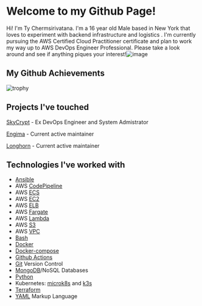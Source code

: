 # Welcome to my Github Page!

Hi! I'm Ty Chermsirivatana. I'm a 16 year old Male based in New York that loves to experiment with backend infrastructure and logistics . I'm currently pursuing the AWS Certified Cloud Practitioner certificate and plan to work my way up to AWS DevOps Engineer Professional. Please take a look around and see if anything piques your interest!![image](https://cdn.discordapp.com/attachments/734545389340065837/782013699149266974/warden.png)

## My Github Achievements 

![trophy](https://github-profile-trophy.vercel.app/?username=WarpWing&theme=onedark)

## Projects I've touched

[SkyCrypt](https://github.com/SkyCryptWebsite/SkyCrypt)  - Ex DevOps Engineer and System Admistrator 

[Engima](https://github.com/WarpWing/MultipassSimplified) - Current active maintainer  

[Longhorn](https://github.com/WarpWing/Longhorn) - Current active maintainer  



## Technologies I've worked with 
- [Ansible](https://www.ansible.com/) 
- AWS [CodePipeline](https://aws.amazon.com/codepipeline/)
- AWS [ECS](https://aws.amazon.com/ecs/)
- AWS [EC2](https://aws.amazon.com/ec2/)
- AWS [ELB](https://aws.amazon.com/elasticloadbalancing/?nc2=h_ql_prod_nt_elb)
- AWS [Fargate](https://aws.amazon.com/fargate/)
- AWS [Lambda](https://aws.amazon.com/lambda/)
- AWS [S3](https://aws.amazon.com/s3/)
- AWS [VPC](https://aws.amazon.com/vpc/)
- [Bash](https://www.gnu.org/software/bash/)
- [Docker](https://www.docker.com/)
- [Docker-compose](https://docs.docker.com/compose/)
- [Github Actions](https://github.com/features/actions) 
- [Git](https://git-scm.com/) Version Control
- [MongoDB](https://www.mongodb.com/)/NoSQL Databases
- [Python](https://www.python.org/) 
- Kubernetes: [microk8s](https://microk8s.io/) and [k3s](https://k3s.io/)
- [Terraform](https://www.terraform.io/)
- [YAML](https://yaml.org/) Markup Language
